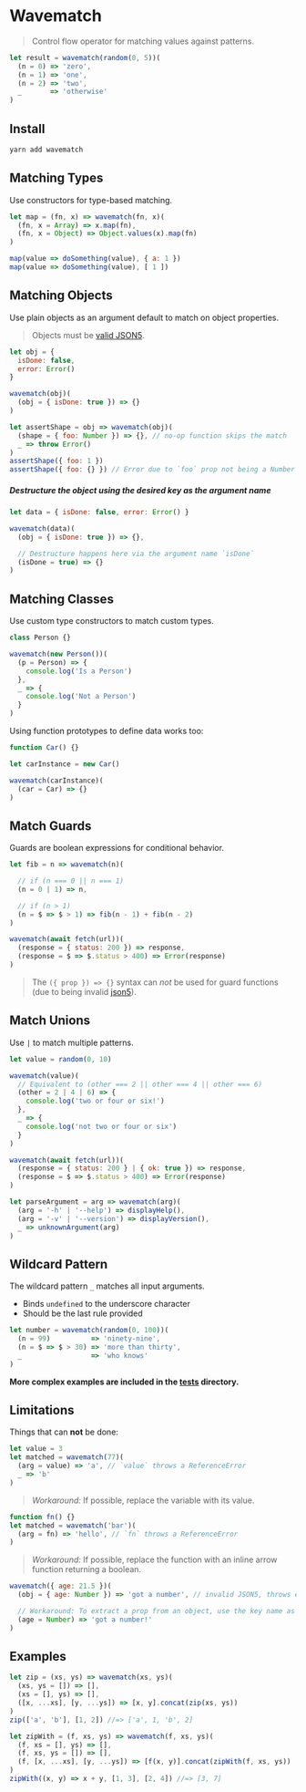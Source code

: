# Wavematch

> Control flow operator for matching values against patterns.

```javascript
let result = wavematch(random(0, 5))(
  (n = 0) => 'zero',
  (n = 1) => 'one',
  (n = 2) => 'two',
  _       => 'otherwise'
)
```

## Install

```sh
yarn add wavematch
```

## Matching Types

Use constructors for type-based matching.

```javascript
let map = (fn, x) => wavematch(fn, x)(
  (fn, x = Array) => x.map(fn),
  (fn, x = Object) => Object.values(x).map(fn)
)

map(value => doSomething(value), { a: 1 })
map(value => doSomething(value), [ 1 ])
```

## Matching Objects

Use plain objects as an argument default to match on object properties.

> Objects must be [valid JSON5](https://json5.org/).

```javascript
let obj = {
  isDone: false,
  error: Error()
}

wavematch(obj)(
  (obj = { isDone: true }) => {}
)
```

```javascript
let assertShape = obj => wavematch(obj)(
  (shape = { foo: Number }) => {}, // no-op function skips the match
  _ => throw Error()
)
assertShape({ foo: 1 })
assertShape({ foo: {} }) // Error due to `foo` prop not being a Number
```

##### Destructure the object using the desired key as the argument name

```javascript
let data = { isDone: false, error: Error() }

wavematch(data)(
  (obj = { isDone: true }) => {},

  // Destructure happens here via the argument name `isDone`
  (isDone = true) => {}
)
```

## Matching Classes

Use custom type constructors to match custom types.

```javascript
class Person {}

wavematch(new Person())(
  (p = Person) => {
    console.log('Is a Person')
  },
  _ => {
    console.log('Not a Person')
  }
)
```

Using function prototypes to define data works too:

```javascript
function Car() {}

let carInstance = new Car()

wavematch(carInstance)(
  (car = Car) => {}
)
```

## Match Guards

Guards are boolean expressions for conditional behavior.

```javascript
let fib = n => wavematch(n)(

  // if (n === 0 || n === 1)
  (n = 0 | 1) => n,

  // if (n > 1)
  (n = $ => $ > 1) => fib(n - 1) + fib(n - 2)
)
```

```javascript
wavematch(await fetch(url))(
  (response = { status: 200 }) => response,
  (response = $ => $.status > 400) => Error(response)
)
```

> The `({ prop }) => {}` syntax can _not_ be used for guard functions (due to being invalid [json5](https://json5.org/)).

## Match Unions

Use `|` to match multiple patterns.

```javascript
let value = random(0, 10)

wavematch(value)(
  // Equivalent to (other === 2 || other === 4 || other === 6)
  (other = 2 | 4 | 6) => {
    console.log('two or four or six!')
  },
  _ => {
    console.log('not two or four or six')
  }
)
```

```javascript
wavematch(await fetch(url))(
  (response = { status: 200 } | { ok: true }) => response,
  (response = $ => $.status > 400) => Error(response)
)
```

```javascript
let parseArgument = arg => wavematch(arg)(
  (arg = '-h' | '--help') => displayHelp(),
  (arg = '-v' | '--version') => displayVersion(),
  _ => unknownArgument(arg)
)
```


## Wildcard Pattern

The wildcard pattern `_` matches all input arguments.
- Binds `undefined` to the underscore character
- Should be the last rule provided

```javascript
let number = wavematch(random(0, 100))(
  (n = 99)          => 'ninety-nine',
  (n = $ => $ > 30) => 'more than thirty',
  _                 => 'who knows'
)
```

**More complex examples are included in the [tests](test/) directory.**

## Limitations

Things that can **not** be done:

```javascript
let value = 3
let matched = wavematch(77)(
  (arg = value) => 'a', // `value` throws a ReferenceError
  _ => 'b'
)
```

> _Workaround:_ If possible, replace the variable with its value.

```javascript
function fn() {}
let matched = wavematch('bar')(
  (arg = fn) => 'hello', // `fn` throws a ReferenceError
)
```

> _Workaround:_ If possible, replace the function with an inline arrow function returning a boolean.

```javascript
wavematch({ age: 21.5 })(
  (obj = { age: Number }) => 'got a number', // invalid JSON5, throws error!

  // Workaround: To extract a prop from an object, use the key name as the argument name.
  (age = Number) => 'got a number!'
)
```

## Examples

```javascript
let zip = (xs, ys) => wavematch(xs, ys)(
  (xs, ys = []) => [],
  (xs = [], ys) => [],
  ([x, ...xs], [y, ...ys]) => [x, y].concat(zip(xs, ys))
)
zip(['a', 'b'], [1, 2]) //=> ['a', 1, 'b', 2]
```

```javascript
let zipWith = (f, xs, ys) => wavematch(f, xs, ys)(
  (f, xs = [], ys) => [],
  (f, xs, ys = []) => [],
  (f, [x, ...xs], [y, ...ys]) => [f(x, y)].concat(zipWith(f, xs, ys))
)
zipWith((x, y) => x + y, [1, 3], [2, 4]) //=> [3, 7]
```
